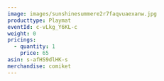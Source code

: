 ```yaml
---
image: images/sunshinesummere2r7faqvuaexanw.jpg
producttype: Playmat
eventId: c-vLkg_Y6KL-c
weight: 0
pricings:
  - quantity: 1
    price: 65
asin: s-afHS9dlHK-s
merchandise: comiket
---
```

